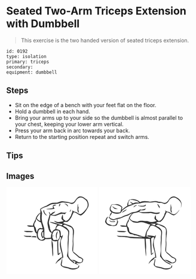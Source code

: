 # Seated Two-Arm Triceps Extension with Dumbbell
> This exercise is the two handed version of seated triceps extension.

``` 
id: 0192 
type: isolation 
primary: triceps 
secondary:  
equipment: dumbbell 
``` 

## Steps

 - Sit on the edge of a bench with your feet flat on the floor.
 - Hold a dumbbell in each hand.
 - Bring your arms up to your side so the dumbbell is almost parallel to your chest, keeping your lower arm vertical.
 - Press your arm back in arc towards your back.
 - Return to the starting position repeat and switch arms.

## Tips


## Images

<svg width="184pt" height="175pt" viewBox="0 0 184 175" xmlns="http://www.w3.org/2000/svg">
  <g fill="#FFF">
    <path d="M0 0h184v175H0V0m147.48 18.63c-5.11 1.25-7.6 6.31-10.61 10.11-2.25 2.77-6.12 3.29-9.31 1.94-4.32-1.82-9.06-1.53-13.58-2.46-4.98-.99-9.07 3-13.94 2.95-2.99.05-6.01-.01-8.94.65-3.79.99-7.02 3.25-10.23 5.37-4.47 1.66-8.91 3.61-12.73 6.5.16 2.35.43 4.69.63 7.03-4.38 3-8.16 7.13-9.7 12.3-1.19 5.04-5.11 8.98-5.47 14.29-3.98-.64-8-.68-12.01-.45 3.34 3.94 9.11 2.02 13.64 2.61 1.06 4.87 1.34 10.43 5.84 13.58.08 2.65.2 5.35 1.02 7.9 2.56 6.33 12.35 8.94 16.67 2.9 3.89.54 7.81.25 11.66-.46.13.68.4 2.04.53 2.72 3.54 1.96 7.69 3.43 11.57 1.44-.37 9.4.13 18.86.91 28.24.52-.07 1.56-.22 2.09-.29 1.21-1.36 2.49-2.67 3.57-4.14-1.76-.2-2.83 1.3-4.07 2.25-.43-8.71-.86-17.42-.81-26.14 2.23-2.09 3.05-5.07 4.1-7.82l2.08 1.2c-1.42 4.61-2.37 9.39-2.77 14.2.47 5.77 1.96 11.43 3.64 16.96 1.07 3.55.66 7.33 1.36 10.95 1.36-1.08 1.99-2.7 1.65-4.36-1.29-10.55-5.96-20.77-4.59-31.54 1.12-3.9 4.45-7.26 3.68-11.59-.51.85-1.51 2.57-2.02 3.43-.52-.46-1.56-1.36-2.08-1.81.29-3.47.19-6.99-1.18-10.24-2.39-1.49-5.06-2.41-7.82-2.92.09-.73.26-2.18.34-2.91.97-1.21 1.93-2.43 2.88-3.65 1.86-.08 3.84-.59 5.62.18 4.72 2.12 9.34 4.69 13.11 8.28 3.05 2.38 2.04 6.84 1.9 10.2-.97 3.94.02 7.99-.56 11.97-1.02 8.04.95 16.22-.69 24.2-.26 2.74-2.12 6.6.93 8.4 2.98 5.18 7.77 9 12.81 12.06.84-3.59-4.28-4.1-5.99-6.34 3.12.69 6.02 2.02 8.83 3.5-.73 1.05-1.42 2.12-2.09 3.22 2.48.82 4.85 1.96 7.38 2.62-1.1-1.27-2.46-2.25-4.03-2.86.41-.41.82-.81 1.23-1.21 3.41 1.57 7.47.91 10.59-1 1.51-1.58 1.53-4.02 2.11-6.03-2.21-2.84-5.52-4.13-8.62-5.66-3.74-3.53-7.89-6.58-11.82-9.89-.19-5.69 1-11.33.58-17.02-.28-4.33-.38-8.7.33-13 .14-6.03 2.67-13.09-1.88-18.17-2.97-3.95-7.96-4.84-12.33-6.41-2.33-.92-4.64-1.94-7.05-2.65 1.06-.81 2.12-1.61 3.17-2.42 1.95.12 3.89.21 5.84.26 2.26-1.99 4.7-3.88 6.23-6.53 2.85-4.01 3.73-9 6.53-13.04 5.32.81 8.87 5.43 14.06 6.77 7.15-3.34 10.94-10.44 14.74-16.92 2.11-5.03.39-10.36-2.43-14.69-4.25-3.09-8.83-7.34-14.5-6.56M35.28 87.98c3.6 2.99 8.51 1.86 12.79 2.16 2.39.29 4.6-.67 6.7-1.69-6.48-.73-12.99-.77-19.49-.47m-.5 8.94c3.85 3.63 9.32 2.52 14.12 2.97.66-.68 1.32-1.35 1.99-2.02-5.37-.25-10.79.04-16.11-.95m14.95 3.07c3.67.38 7.35.55 11.04.64-.25-.56-.75-1.69-1-2.25-3.42.18-7.31-1.11-10.04 1.61m41.54 6.49c-.58 5.82.16 11.65.74 17.44.38 5 .46 10.03 1.13 15 1.99-4.42.61-9.26.69-13.9-.23-6.25.78-12.89-2.56-18.54m7.55 47.47c1.58-1.52 3.1-3.11 4.47-4.83 3.37-2.75 7.87-4.82 8.89-9.5-5.54 3.41-11.09 8.06-13.36 14.33m10.62.27c-.57 2.02 1.25 3.61 2.64 4.75 4.12 3.01 9.57 2.37 14.08 4.45 6.25 2.58 13.76 2.19 19.1-2.23 1.71-1.27.84-3.64 1.07-5.43-1.01 1.78-1.94 3.59-2.85 5.42-4.94 1.57-10.17 2.14-15.2.55-4.91-1.88-10.2-2.17-15.25-3.5-.69-1.04-1.37-2.07-2.05-3.1 1.16-4.11 1.74-8.38 1.04-12.63-.97 3.88-1.63 7.83-2.58 11.72z"/>
    <path d="M139.11 28.27c2.16-3.97 5.95-8.04 10.89-7.58 3.48.05 6.07 2.59 8.72 4.5 5.1 3.65 6.11 11.34 3.1 16.62-3.27 4.57-6.86 9.14-11.75 12.06-4.78.95-7.58-4.18-12.08-4.57-2.17-.2-3.83-1.57-5.43-2.9 1.23 3.74-1.92 6.63-2.31 10.2-2.67 4.53-5.06 10.43-10.97 11.27-1.64-1.45-3.6-2.56-5.01-4.26-.61-3.06-.43-6.23-1-9.3-.98 2.5-1.98 5.03-2.51 7.68.27 2.68 2.71 4.27 4.55 5.91-4.35 1.15-8.82 2.48-13.38 1.74-2.09-.65-4.08-1.59-6.21-2.09 1.84 2.19 4.46 3.37 6.97 4.61 3.48.65 6.95 1.3 10.5 1.41-.6 1.05-1.19 2.11-1.79 3.16-7.87-3.21-15.95-6.97-24.62-7.04 5.03 2.35 10.4 3.9 15.75 5.32-2.33 2.48-3.32 5.74-3.85 9.02-3.18 1.22-5.77 3.49-7 6.73-1.91-2.31-2.84-5.17-4.11-7.85.77-5.1-3.4-9.77-1.69-14.83 1.33-3.93 1.78-8.09 2.95-12.06 3.73.33 7.45 2.17 11.2.91 5.57-1.7 11.25-5.47 17.16-2.81 1.31-1.23 2.64-2.45 3.97-3.66-3.62 1.28-7.31.53-10.98-.03-4.75 1.76-9.11 4.84-14.26 5.44-1.17-.32-4.79.4-3.76-1.69 2.26-1.66 5.19-2.72 6.24-5.61-2.93 1.56-7.06 2.12-8.59 5.45l-.67.65c-.95-1.46-1.72-3.02-2.49-4.58-.31.16-.94.47-1.25.62.65 1.09 1.29 2.17 1.93 3.26-1.34 6.37-4.3 12.42-4.59 18.99.78 5.45 1.64 11.06 4.31 15.96.93 1.55 2.88 1.91 4.36 2.73-1.34 3.04-1.7 6.37-1.76 9.66-3.67.47-7.36.77-11.05.55-.57-.56-1.72-1.67-2.29-2.23.05-5.41.22-10.83 0-16.23-1.19-6.24-4.48-11.98-4.89-18.4-.68-4.01-.08-8.04.3-12.05.33-3.01-1.59-5.57-2.51-8.3 3.2-2.87 7.34-4.27 11.39-5.47 3.59-.95 6.36-3.66 9.89-4.75 4.94-1.72 10.36-.36 15.3-2.08 3.02-.79 6.05-2.41 9.25-1.7 4.62 1.07 9.52.17 13.93 2.28 3.97 1.89 8.28-1.21 10.14-4.66m-30.5 4.29c-2.26 1.44-3.05 3.81-2.43 6.34 1.39-1.86 2.56-3.94 2.43-6.34m8.02.78c1.16.57 2.37 1.04 3.6 1.45 1.2 1.48 2.41 2.96 3.8 4.27-.19-3.77-3.76-6.31-7.4-5.72m26.47 3.8c.7 4.72-1.96 11.09 2.76 14.43-.13-3.19-1.92-6.26-.83-9.44.54-1.79-.82-3.38-1.33-5 .26-1.18.48-2.37.65-3.57-.63 1.09-1.64 2.21-1.25 3.58m-49.48-.49c-.06 1.78-.03 3.55.04 5.33-4.57.75-9.13 1.42-13.75 1.74 5.66 1.14 11.44.53 17.08-.37-.91-1.84-1.83-3.67-2.69-5.53 2.09-.66 4.19-1.28 6.3-1.87-1.04-.31-2.09-.62-3.14-.93-1.28.54-2.56 1.09-3.84 1.63m33.44 12.78c2.17-.83 2.79-2.84 2.76-5.01a25.2 25.2 0 0 0-2.76 5.01m-52.69-2.81c.17 4.64 3.24 8.83 7.53 10.55-2.85-3.14-6.18-6.48-5.81-11.1-.43.14-1.29.41-1.72.55zM61.14 62.01c1.8-3.83 4.42-7.18 7.43-10.15-.75 5.35-.75 10.72-.12 16.07-3-1.2-5.95-2.82-7.31-5.92zM59.53 62.78c2.21 3.79 6.03 6.12 9.96 7.78 1.45 3.86 2.34 7.88 3.47 11.84-.57-.02-1.7-.07-2.26-.09-2.42-1.49-4.74.26-6.6 1.77-1.41 1.9-1.89 4.3-2.84 6.43-1.14-3-1.45-6.23-2.38-9.27-1.29-1.89-3.26-3.72-2.67-6.27-.2-2.67 2.01-4.46 2.99-6.72.54-1.76.22-3.66.33-5.47z"/>
    <path d="M113.25 76.67c1.8-.65 3.75-2.17 5.71-1.14 4.14 1.53 8.11 3.48 12.05 5.43 3.72 3.65 2.87 9.31 2.61 14 .69 5.39-.79 10.74-.17 16.12.46 5.52-1.14 10.97-.7 16.48.77 2.74 2.85 4.92 5.07 6.59 2.86 2.1 5.23 4.75 7.99 6.96 2.52.56 4.82 1.77 6.86 3.35-.04.97-.13 2.92-.17 3.9-.37.49-1.1 1.47-1.46 1.95-1.68.2-3.35.59-5.04.5-4.19-1.11-7.44-4.76-11.93-4.84-1.82-.24-4.12.23-5.3-1.57-2-2.82-4.38-5.83-4.35-9.46-.15-10.27.39-20.54 1.08-30.78-.61-5.58 1.16-11.04.62-16.62-1.7-2.22-3.27-4.56-5.34-6.45-2.42-1.63-5.15-2.73-7.53-4.42zM65.21 86.15c1.77-3.41 6.13-1.49 9.02-1.37-.54 1.48-1.3 2.89-2.33 4.09-3.43 4.15-1.7 9.8 1.25 13.69.6-.75 1.2-1.49 1.81-2.24.38.68 1.14 2.02 1.52 2.7-2.36 1.68-5.5 3.97-8.33 1.84-6.23-3.93-5.56-12.77-2.94-18.71zM96.55 87.55c2.76-1.67 6.13-.92 9.09-.29 2.27 6.35 3.05 14.43-2.69 19.23-.41-.43-.82-.86-1.22-1.29-2.29.88-4.72.99-7.11.53-1.04-2.17-1.88-4.42-2.6-6.71.82-.58 1.63-1.15 2.45-1.72l.37 2.14c.02-.61.06-1.82.07-2.43-.73.14-2.18.41-2.91.54.81-3.57 1.42-7.62 4.55-10m4.95 16.54c.04-2.69-.36-5.38-.12-8.06.7-2.66 1.66-5.24 2.1-7.95-4.23 3.92-4.97 11.12-1.98 16.01z"/>
    <path d="M72.46 89.94c.5-.05 1.5-.14 2-.19.19 3.27.05 6.55.17 9.82-.59-.21-1.76-.63-2.35-.85l.61.15c-1.12-2.88-1.44-5.97-.43-8.93z"/>
  </g>
  <g fill="#333">
    <path d="M147.48 18.63c5.67-.78 10.25 3.47 14.5 6.56 2.82 4.33 4.54 9.66 2.43 14.69-3.8 6.48-7.59 13.58-14.74 16.92-5.19-1.34-8.74-5.96-14.06-6.77-2.8 4.04-3.68 9.03-6.53 13.04-1.53 2.65-3.97 4.54-6.23 6.53-1.95-.05-3.89-.14-5.84-.26-1.05.81-2.11 1.61-3.17 2.42 2.41.71 4.72 1.73 7.05 2.65 4.37 1.57 9.36 2.46 12.33 6.41 4.55 5.08 2.02 12.14 1.88 18.17-.71 4.3-.61 8.67-.33 13 .42 5.69-.77 11.33-.58 17.02 3.93 3.31 8.08 6.36 11.82 9.89 3.1 1.53 6.41 2.82 8.62 5.66-.58 2.01-.6 4.45-2.11 6.03-3.12 1.91-7.18 2.57-10.59 1-.41.4-.82.8-1.23 1.21 1.57.61 2.93 1.59 4.03 2.86-2.53-.66-4.9-1.8-7.38-2.62.67-1.1 1.36-2.17 2.09-3.22-2.81-1.48-5.71-2.81-8.83-3.5 1.71 2.24 6.83 2.75 5.99 6.34-5.04-3.06-9.83-6.88-12.81-12.06-3.05-1.8-1.19-5.66-.93-8.4 1.64-7.98-.33-16.16.69-24.2.58-3.98-.41-8.03.56-11.97.14-3.36 1.15-7.82-1.9-10.2-3.77-3.59-8.39-6.16-13.11-8.28-1.78-.77-3.76-.26-5.62-.18-.95 1.22-1.91 2.44-2.88 3.65-.08.73-.25 2.18-.34 2.91 2.76.51 5.43 1.43 7.82 2.92 1.37 3.25 1.47 6.77 1.18 10.24.52.45 1.56 1.35 2.08 1.81.51-.86 1.51-2.58 2.02-3.43.77 4.33-2.56 7.69-3.68 11.59-1.37 10.77 3.3 20.99 4.59 31.54.34 1.66-.29 3.28-1.65 4.36-.7-3.62-.29-7.4-1.36-10.95-1.68-5.53-3.17-11.19-3.64-16.96.4-4.81 1.35-9.59 2.77-14.2l-2.08-1.2c-1.05 2.75-1.87 5.73-4.1 7.82-.05 8.72.38 17.43.81 26.14 1.24-.95 2.31-2.45 4.07-2.25-1.08 1.47-2.36 2.78-3.57 4.14-.53.07-1.57.22-2.09.29-.78-9.38-1.28-18.84-.91-28.24-3.88 1.99-8.03.52-11.57-1.44-.13-.68-.4-2.04-.53-2.72-3.85.71-7.77 1-11.66.46-4.32 6.04-14.11 3.43-16.67-2.9-.82-2.55-.94-5.25-1.02-7.9-4.5-3.15-4.78-8.71-5.84-13.58-4.53-.59-10.3 1.33-13.64-2.61 4.01-.23 8.03-.19 12.01.45.36-5.31 4.28-9.25 5.47-14.29 1.54-5.17 5.32-9.3 9.7-12.3-.2-2.34-.47-4.68-.63-7.03 3.82-2.89 8.26-4.84 12.73-6.5 3.21-2.12 6.44-4.38 10.23-5.37 2.93-.66 5.95-.6 8.94-.65 4.87.05 8.96-3.94 13.94-2.95 4.52.93 9.26.64 13.58 2.46 3.19 1.35 7.06.83 9.31-1.94 3.01-3.8 5.5-8.86 10.61-10.11m-8.37 9.64c-1.86 3.45-6.17 6.55-10.14 4.66-4.41-2.11-9.31-1.21-13.93-2.28-3.2-.71-6.23.91-9.25 1.7-4.94 1.72-10.36.36-15.3 2.08-3.53 1.09-6.3 3.8-9.89 4.75-4.05 1.2-8.19 2.6-11.39 5.47.92 2.73 2.84 5.29 2.51 8.3-.38 4.01-.98 8.04-.3 12.05.41 6.42 3.7 12.16 4.89 18.4.22 5.4.05 10.82 0 16.23.57.56 1.72 1.67 2.29 2.23 3.69.22 7.38-.08 11.05-.55.06-3.29.42-6.62 1.76-9.66-1.48-.82-3.43-1.18-4.36-2.73-2.67-4.9-3.53-10.51-4.31-15.96.29-6.57 3.25-12.62 4.59-18.99-.64-1.09-1.28-2.17-1.93-3.26.31-.15.94-.46 1.25-.62.77 1.56 1.54 3.12 2.49 4.58l.67-.65c1.53-3.33 5.66-3.89 8.59-5.45-1.05 2.89-3.98 3.95-6.24 5.61-1.03 2.09 2.59 1.37 3.76 1.69 5.15-.6 9.51-3.68 14.26-5.44 3.67.56 7.36 1.31 10.98.03-1.33 1.21-2.66 2.43-3.97 3.66-5.91-2.66-11.59 1.11-17.16 2.81-3.75 1.26-7.47-.58-11.2-.91-1.17 3.97-1.62 8.13-2.95 12.06-1.71 5.06 2.46 9.73 1.69 14.83 1.27 2.68 2.2 5.54 4.11 7.85 1.23-3.24 3.82-5.51 7-6.73.53-3.28 1.52-6.54 3.85-9.02-5.35-1.42-10.72-2.97-15.75-5.32 8.67.07 16.75 3.83 24.62 7.04.6-1.05 1.19-2.11 1.79-3.16-3.55-.11-7.02-.76-10.5-1.41-2.51-1.24-5.13-2.42-6.97-4.61 2.13.5 4.12 1.44 6.21 2.09 4.56.74 9.03-.59 13.38-1.74-1.84-1.64-4.28-3.23-4.55-5.91.53-2.65 1.53-5.18 2.51-7.68.57 3.07.39 6.24 1 9.3 1.41 1.7 3.37 2.81 5.01 4.26 5.91-.84 8.3-6.74 10.97-11.27.39-3.57 3.54-6.46 2.31-10.2 1.6 1.33 3.26 2.7 5.43 2.9 4.5.39 7.3 5.52 12.08 4.57 4.89-2.92 8.48-7.49 11.75-12.06 3.01-5.28 2-12.97-3.1-16.62-2.65-1.91-5.24-4.45-8.72-4.5-4.94-.46-8.73 3.61-10.89 7.58M61.14 62.01c1.36 3.1 4.31 4.72 7.31 5.92-.63-5.35-.63-10.72.12-16.07-3.01 2.97-5.63 6.32-7.43 10.15m-1.61.77c-.11 1.81.21 3.71-.33 5.47-.98 2.26-3.19 4.05-2.99 6.72-.59 2.55 1.38 4.38 2.67 6.27.93 3.04 1.24 6.27 2.38 9.27.95-2.13 1.43-4.53 2.84-6.43 1.86-1.51 4.18-3.26 6.6-1.77.56.02 1.69.07 2.26.09-1.13-3.96-2.02-7.98-3.47-11.84-3.93-1.66-7.75-3.99-9.96-7.78m53.72 13.89c2.38 1.69 5.11 2.79 7.53 4.42 2.07 1.89 3.64 4.23 5.34 6.45.54 5.58-1.23 11.04-.62 16.62-.69 10.24-1.23 20.51-1.08 30.78-.03 3.63 2.35 6.64 4.35 9.46 1.18 1.8 3.48 1.33 5.3 1.57 4.49.08 7.74 3.73 11.93 4.84 1.69.09 3.36-.3 5.04-.5.36-.48 1.09-1.46 1.46-1.95.04-.98.13-2.93.17-3.9-2.04-1.58-4.34-2.79-6.86-3.35-2.76-2.21-5.13-4.86-7.99-6.96-2.22-1.67-4.3-3.85-5.07-6.59-.44-5.51 1.16-10.96.7-16.48-.62-5.38.86-10.73.17-16.12.26-4.69 1.11-10.35-2.61-14-3.94-1.95-7.91-3.9-12.05-5.43-1.96-1.03-3.91.49-5.71 1.14m-48.04 9.48c-2.62 5.94-3.29 14.78 2.94 18.71 2.83 2.13 5.97-.16 8.33-1.84-.38-.68-1.14-2.02-1.52-2.7-.61.75-1.21 1.49-1.81 2.24-2.95-3.89-4.68-9.54-1.25-13.69 1.03-1.2 1.79-2.61 2.33-4.09-2.89-.12-7.25-2.04-9.02 1.37m31.34 1.4c-3.13 2.38-3.74 6.43-4.55 10 .73-.13 2.18-.4 2.91-.54-.01.61-.05 1.82-.07 2.43l-.37-2.14c-.82.57-1.63 1.14-2.45 1.72.72 2.29 1.56 4.54 2.6 6.71 2.39.46 4.82.35 7.11-.53.4.43.81.86 1.22 1.29 5.74-4.8 4.96-12.88 2.69-19.23-2.96-.63-6.33-1.38-9.09.29m-24.09 2.39c-1.01 2.96-.69 6.05.43 8.93l-.61-.15c.59.22 1.76.64 2.35.85-.12-3.27.02-6.55-.17-9.82-.5.05-1.5.14-2 .19z"/>
    <path d="M108.61 32.56c.13 2.4-1.04 4.48-2.43 6.34-.62-2.53.17-4.9 2.43-6.34zM116.63 33.34c3.64-.59 7.21 1.95 7.4 5.72-1.39-1.31-2.6-2.79-3.8-4.27-1.23-.41-2.44-.88-3.6-1.45zM143.1 37.14c-.39-1.37.62-2.49 1.25-3.58-.17 1.2-.39 2.39-.65 3.57.51 1.62 1.87 3.21 1.33 5-1.09 3.18.7 6.25.83 9.44-4.72-3.34-2.06-9.71-2.76-14.43zM93.62 36.65c1.28-.54 2.56-1.09 3.84-1.63 1.05.31 2.1.62 3.14.93-2.11.59-4.21 1.21-6.3 1.87.86 1.86 1.78 3.69 2.69 5.53-5.64.9-11.42 1.51-17.08.37 4.62-.32 9.18-.99 13.75-1.74-.07-1.78-.1-3.55-.04-5.33zM127.06 49.43a25.2 25.2 0 0 1 2.76-5.01c.03 2.17-.59 4.18-2.76 5.01zM74.37 46.62c.43-.14 1.29-.41 1.72-.55-.37 4.62 2.96 7.96 5.81 11.1-4.29-1.72-7.36-5.91-7.53-10.55zM35.28 87.98c6.5-.3 13.01-.26 19.49.47-2.1 1.02-4.31 1.98-6.7 1.69-4.28-.3-9.19.83-12.79-2.16zM101.5 104.09c-2.99-4.89-2.25-12.09 1.98-16.01-.44 2.71-1.4 5.29-2.1 7.95-.24 2.68.16 5.37.12 8.06zM34.78 96.92c5.32.99 10.74.7 16.11.95-.67.67-1.33 1.34-1.99 2.02-4.8-.45-10.27.66-14.12-2.97zM49.73 99.99c2.73-2.72 6.62-1.43 10.04-1.61.25.56.75 1.69 1 2.25-3.69-.09-7.37-.26-11.04-.64zM91.27 106.48c3.34 5.65 2.33 12.29 2.56 18.54-.08 4.64 1.3 9.48-.69 13.9-.67-4.97-.75-10-1.13-15-.58-5.79-1.32-11.62-.74-17.44zM98.82 153.95c2.27-6.27 7.82-10.92 13.36-14.33-1.02 4.68-5.52 6.75-8.89 9.5-1.37 1.72-2.89 3.31-4.47 4.83zM109.44 154.22c.95-3.89 1.61-7.84 2.58-11.72.7 4.25.12 8.52-1.04 12.63.68 1.03 1.36 2.06 2.05 3.1 5.05 1.33 10.34 1.62 15.25 3.5 5.03 1.59 10.26 1.02 15.2-.55.91-1.83 1.84-3.64 2.85-5.42-.23 1.79.64 4.16-1.07 5.43-5.34 4.42-12.85 4.81-19.1 2.23-4.51-2.08-9.96-1.44-14.08-4.45-1.39-1.14-3.21-2.73-2.64-4.75z"/>
  </g>
</svg>

<svg width="184pt" height="175pt" viewBox="0 0 184 175" xmlns="http://www.w3.org/2000/svg">
  <g fill="#FFF">
    <path d="M0 0h184v175H0V0m141.55 22.57c-2.89 3.23-4.64 8.17-9.44 8.96-4.5.09-8.42-3.08-13-2.2-5.58-2.72-11.61-1-17.36-.01-6.6-1.26-13.64-2.46-19.93.68-5.67-5.8-14.48-7.2-21.98-4.58-1.38 3.87-4.48 7.32-3.25 11.74-4 2.52-7.8 5.35-11.36 8.46-.07-2.16 2.07-4.98.04-6.8-2.97-2.89-7.03-4.98-11.27-4.67-3.11.22-6.22.43-9.33.42-1.12 3.17-3.87 5.84-3.49 9.43-.5 2.84 1.65 4.78 3.46 6.55-3.2 2.22-3.24 6.43-4.34 9.79l-1.26-.91c.84 4.19 5.29 6.07 9.07 6.77 2.51-.52 4.83-1.72 7.33-2.31.23 2.68.86 5.53-.42 8.06-1.11 4.65-7 5.51-10.83 3.93-3.47-1.39-8.34-1.67-9.65-5.86-1.1-4.06 1.51-7.66 3.44-10.98-4.33 1.63-5.2 6.36-6.29 10.3 1.48 4.42 5.89 7.46 10.45 7.88 4.28.28 8.81 1.34 12.78-.86 1.2-2.38 2.3-4.8 3.06-7.36-.34-.38-1.04-1.15-1.39-1.54-.06-.96-.17-2.88-.23-3.84 7.15-.07 12.71-5.06 19.58-6.26 3.76-1.03 6.51-4.25 10.45-4.91-3.15 2.93-6.06 6.37-7.25 10.58-1.12 5.08-5.34 8.94-5.31 14.35-4-.6-8.03-.77-12.07-.49 3.27 3.87 9.04 1.94 13.48 2.52.67 2.52 1.06 5.11 1.64 7.65.55 2.69 2.84 4.43 4.47 6.46 3.25 1.1 8.86.33 9.6 4.57-.09-.53-.28-1.6-.38-2.13 2.54.43 5.19.67 7.45 2.01 2.6 1.71 5.94.7 8.66 2.16-8.47.69-16.94-.48-25.41-.67-8.49-2.53-17.7-.8-26.36-2.58 1.42.92 2.73 2.23 4.46 2.47 7.46.6 15.11.24 22.34 2.41 9.72.9 19.54.54 29.26 1.56.62 11.81 1.02 23.66 2.83 35.36 1.04-4.86-.4-9.78.06-14.67.67-6.9-.45-13.79-.58-20.69 2.77.09 5.54.13 8.32.2 1.33 10.85 1.21 21.83 2.53 32.67 1.83-1.26 3.57-2.74 4.7-4.68-1.68-.57-2.52 1.34-3.63 2.2-.09-10.3-.59-20.58-1.06-30.86 1.32-.89 2.64-1.77 3.96-2.65.58.25 1.73.75 2.3 1-1.34 4.82-2.59 9.79-2.73 14.81 1.43 8.62 5.51 16.82 4.62 25.76.45.03 1.36.11 1.82.15.67-4.98-1.31-9.79-2.18-14.62-1.53-7.57-4.22-15.65-1.28-23.21 1.83-2.37 3.18-5.35 2.61-8.4-.41.74-1.24 2.21-1.66 2.95-4.77-1.38-9.8-1.87-14.74-2.02l-.39 1.57c2.39 1.34 5.2 1.37 7.84 1.91-2.34 1.08-4.96 1.67-6.79-.67-.61-.03-1.84-.1-2.46-.13-.07-4-.26-8.38 2.12-11.84 2.1-3.32 3.67-6.97 6.12-10.08 1.71-.15 3.51-.95 5.17-.12 5.59 2.41 11.15 5.44 15.21 10.08 1.21 3.31.75 7.08.21 10.52-.59 3 .18 6.07-.21 9.1-.94 7.33.29 14.71-.23 22.05-.42 3.33-1.33 6.59-1.32 9.97 2.52 2.18 3.88 5.34 6.38 7.53 4.34 4.47 10.14 7.1 15.91 9.18-1.16-1.68-2.91-2.73-4.59-3.79-3.22-1.33-6.3-3.09-8.96-5.36 5.21.31 8.77 4.6 13.63 5.86 3.86.29 8.7-.79 9.82-5.07.01-.99.03-1.98.05-2.96-2.64-3.74-7.69-3.96-10.58-7.36-2.92-2.96-6.64-4.97-9.47-8-.47-6.69 1.04-13.38.24-20.09-.89-8.42 2.8-16.93.37-25.18-2.51-6.37-9.71-7.85-15.54-9.71-1.58-1.13-3.5-1.56-5.35-2.05 2.15-3 5.54-2.75 8.8-2.47 2.26-1.96 4.68-3.84 6.2-6.49 2.78-4 3.77-8.91 6.48-12.97 5.57.24 8.89 6.08 14.43 6.42 4.97-2.35 8.74-6.59 11.17-11.46-2.82 3.47-5.6 7.75-10.02 9.13-5.21 1.19-8.31-4.22-13.09-4.74-2.3-.07-3.94-1.7-5.59-3.09.23 1.16.47 2.31.72 3.47-1.41 2.04-2.53 4.31-2.82 6.81-2.7 4.53-5.12 10.74-11.21 11.24-1.72-1.63-4.16-2.7-5.2-4.94-.06-2.34-.07-4.72-1.07-6.89-.7 2.52-3.04 5.31-1.42 7.9.96 1.65 2.56 2.75 3.95 4.02-3.43.83-6.8 2.08-10.38 1.91-3.53.53-6.38-2.26-9.88-2.02-6.03.17-12.63-2.09-18.11 1.39-5.75-.79-13.24-1.02-15.91-7.22 1.75-3.33 3.73-6.65 6.53-9.21 3.66-1.66 7.83-1.53 11.57-3.01 3.17 1.05 6.33 2.5 9.75 2.39 4.71-.07 9.47.41 14.13-.56 5.8 1.3 11.86 3.61 17.69.95.29-.67.58-1.35.88-2.02-2.57.36-5.14.86-7.74.91-3.42-.37-6.72-1.43-10.12-1.94-7.73-.15-15.69 1.8-23.28-.45 1.18-3.83 5.62-2.2 8.58-2.84 2.26.09 3.51-1.98 4.8-3.49-3.26 1.1-6.58 2.03-9.97 2.63-1.8-2.08-3.52.95-5.22 1.62-5.23 3.85-12.5 2.23-17.75 5.99-4.44 2.8-9.87 3.31-14.42 5.9-4.51 3-10.39 2.08-15.04 4.79-3.47 1.79-7.09-.73-10.32-1.87.22-1.52-.56-3.48.76-4.63 1.88-1.77 2.85-4.16 3.61-6.57 4.68 2.59 10.3 3.51 15.41 1.65 3.28-.51 3.66-4.44 6.04-6.15 4.36-3.3 8.61-7.17 14.08-8.47 4.81-1.22 9.02-4.26 14.03-4.72 2.23-.29 4.51-.04 6.73-.44 9-3.57 18.9-.62 28.19-2.42 4.21-1.2 8.12 2.08 12.34 1.44 2.68-.38 5.14.89 7.52 1.92 4.08.75 7.92-2.26 9.59-5.81 2.43-4.71 7.98-8.62 13.39-6.35 4.62 2.47 9.08 5.91 11.39 10.75.92 3.47.03 6.97-.62 10.4 1.09-3.84 2.65-8.01.91-11.91-1.68-5.82-7.3-9.18-12.52-11.44-3.87-1.52-7.99.54-10.46 3.55m-25.1 11.23c1.59 2.87 2.62 6.09 4.78 8.61.02-1.19.02-2.37.01-3.56-1.06-1.41-2.08-2.84-3.08-4.29-.43-.19-1.28-.57-1.71-.76m27.67-.32c-1.73 2.61-.28 5.68-.92 8.51-.29 3.19-.6 7.58 2.71 9.31-.21-2.76-1.92-5.43-1.1-8.21 1.01-3.23-1.93-6.32-.69-9.61m-63.18 3.95c-.62-.24-1.86-.73-2.48-.97-.04.21-.11.65-.14.87 4.76 1.79 10.39 2.36 15.04-.06 0-.63.02-1.89.02-2.52-3.26 3.57-8.16 2.33-12.44 2.68M68.6 40.58a86.38 86.38 0 0 0 3.48-2.56c1.3-.51 2.57-1.09 3.67-1.97-2.99-.01-6.18 1.52-7.15 4.53M45.65 50.97c3.47-1.9 7.31-3.5 9.93-6.58-3.59 1.6-7.85 2.97-9.93 6.58M19.27 66.39c1.34 1.11 2.69 2.26 4.27 3.04 2.55.45 5.18.15 7.76.08l.36-1.88c-4.15 2.12-8.49.62-12.39-1.24m16.25 21.64c1.55 1.26 3.41 1.95 5.41 1.84 4.58-.05 9.54 1.24 13.65-1.42-6.34-.5-12.69-.89-19.06-.42m63.43 65.88c1.49-1.55 2.92-3.17 4.27-4.85 3.3-2.71 7.86-4.7 8.81-9.32-5.4 3.43-10.92 7.97-13.08 14.17m12.55-9.9c-.29 3.43-1.2 6.74-1.99 10.08-.65 2.05 1.16 3.7 2.6 4.85 3.93 2.91 9.16 2.29 13.49 4.22 6.35 2.64 14.13 2.58 19.6-2 1.66-1.25.97-3.48 1.04-5.26-.93 1.76-1.81 3.53-2.69 5.32-5.16 1.66-10.71 2.14-15.93.38-4.77-1.85-9.94-2.04-14.86-3.35-3.37-4.14.36-9.25-.35-13.98-.23-.07-.68-.2-.91-.26z"/>
    <path d="M58.37 36.36c-.46-4.01.12-8.11 3.1-11.05 4.94-.28 9.82.84 14.45 2.51 1.85.5 2.98 2.15 4.29 3.41-4.03-.43-8.42-1.16-12.05 1.19-2.22-1.25-4.54-2.31-6.84-3.4 1.45 1.96 3.38 3.45 5.3 4.92-2.79.66-5.53 1.49-8.25 2.42zM25.08 38.79c-.21-1.18-.43-2.35-.64-3.53 6.94-.64 14.48.39 20.14 4.75-.49 3.52-.87 7.13-2.54 10.34-6.19.56-14.11 1.73-18.19-4.19-2.77-2.59.07-6.42.16-9.47l1.07 2.1m1.65-.81c.18 3.06 3.09 4.23 5.28 5.71 1.76-.05 3.51-.06 5.27-.06-2.95-.71-5.74-1.88-8.44-3.24-.69-.81-1.39-1.62-2.11-2.41zM59.51 62.7c2.06 3.38 5.38 5.6 8.67 7.65 3.9.72 8.07 1.72 11.93.28 7.85-2.25 15.01 3.1 22.56 4.34-2.72 2.6-2.93 6.6-5.33 9.39-3.33 4.06-4.35 9.43-5.24 14.47-3.77 1.83-7.38-1.68-11.15-2.1-6.32-2.65-13.42-2.94-19.39-6.5-2.64-2.75-.98-7.37-3.55-10.14-2.88-2.6-2.24-7.33.12-10.07 1.8-2.03 1.26-4.86 1.38-7.32zM102.54 73.04c3.59.56 7.22.26 10.83.36-.5.86-1.5 2.57-2 3.43-3.01-1.1-5.82-2.68-8.83-3.79zM113.14 76.73c1.56-.69 3.15-1.31 4.78-1.84 4.54 2.15 9.32 3.89 13.71 6.34 3.85 3.55 1.84 9.15 2.02 13.69.61 5.4-.7 10.78-.15 16.18.48 5.5-1.14 10.94-.72 16.44.79 2.47 2.51 4.61 4.59 6.16 3.01 2.29 5.63 5.05 8.59 7.42 2.47.67 5.33 1.38 6.7 3.77-.07 1.51.32 3.4-.85 4.59-1.53.96-3.34 1.31-5 1.97-5.23-2.02-10.03-6.85-16.05-5.19-2.73-2.35-4.81-5.44-6.09-8.79-.94-4.35-.14-8.83-.33-13.24-.08-8.41 1.33-16.76 1.01-25.16.52-3.94 1.31-7.97.31-11.92a28.004 28.004 0 0 0-5.02-6.09c-2.4-1.61-5.1-2.71-7.5-4.33z"/>
  </g>
  <g fill="#333">
    <path d="M141.55 22.57c2.47-3.01 6.59-5.07 10.46-3.55 5.22 2.26 10.84 5.62 12.52 11.44 1.74 3.9.18 8.07-.91 11.91.65-3.43 1.54-6.93.62-10.4-2.31-4.84-6.77-8.28-11.39-10.75-5.41-2.27-10.96 1.64-13.39 6.35-1.67 3.55-5.51 6.56-9.59 5.81-2.38-1.03-4.84-2.3-7.52-1.92-4.22.64-8.13-2.64-12.34-1.44-9.29 1.8-19.19-1.15-28.19 2.42-2.22.4-4.5.15-6.73.44-5.01.46-9.22 3.5-14.03 4.72-5.47 1.3-9.72 5.17-14.08 8.47-2.38 1.71-2.76 5.64-6.04 6.15-5.11 1.86-10.73.94-15.41-1.65-.76 2.41-1.73 4.8-3.61 6.57-1.32 1.15-.54 3.11-.76 4.63 3.23 1.14 6.85 3.66 10.32 1.87 4.65-2.71 10.53-1.79 15.04-4.79 4.55-2.59 9.98-3.1 14.42-5.9 5.25-3.76 12.52-2.14 17.75-5.99 1.7-.67 3.42-3.7 5.22-1.62 3.39-.6 6.71-1.53 9.97-2.63-1.29 1.51-2.54 3.58-4.8 3.49-2.96.64-7.4-.99-8.58 2.84 7.59 2.25 15.55.3 23.28.45 3.4.51 6.7 1.57 10.12 1.94 2.6-.05 5.17-.55 7.74-.91-.3.67-.59 1.35-.88 2.02-5.83 2.66-11.89.35-17.69-.95-4.66.97-9.42.49-14.13.56-3.42.11-6.58-1.34-9.75-2.39-3.74 1.48-7.91 1.35-11.57 3.01-2.8 2.56-4.78 5.88-6.53 9.21 2.67 6.2 10.16 6.43 15.91 7.22 5.48-3.48 12.08-1.22 18.11-1.39 3.5-.24 6.35 2.55 9.88 2.02 3.58.17 6.95-1.08 10.38-1.91-1.39-1.27-2.99-2.37-3.95-4.02-1.62-2.59.72-5.38 1.42-7.9 1 2.17 1.01 4.55 1.07 6.89 1.04 2.24 3.48 3.31 5.2 4.94 6.09-.5 8.51-6.71 11.21-11.24.29-2.5 1.41-4.77 2.82-6.81-.25-1.16-.49-2.31-.72-3.47 1.65 1.39 3.29 3.02 5.59 3.09 4.78.52 7.88 5.93 13.09 4.74 4.42-1.38 7.2-5.66 10.02-9.13-2.43 4.87-6.2 9.11-11.17 11.46-5.54-.34-8.86-6.18-14.43-6.42-2.71 4.06-3.7 8.97-6.48 12.97-1.52 2.65-3.94 4.53-6.2 6.49-3.26-.28-6.65-.53-8.8 2.47 1.85.49 3.77.92 5.35 2.05 5.83 1.86 13.03 3.34 15.54 9.71 2.43 8.25-1.26 16.76-.37 25.18.8 6.71-.71 13.4-.24 20.09 2.83 3.03 6.55 5.04 9.47 8 2.89 3.4 7.94 3.62 10.58 7.36-.02.98-.04 1.97-.05 2.96-1.12 4.28-5.96 5.36-9.82 5.07-4.86-1.26-8.42-5.55-13.63-5.86 2.66 2.27 5.74 4.03 8.96 5.36 1.68 1.06 3.43 2.11 4.59 3.79-5.77-2.08-11.57-4.71-15.91-9.18-2.5-2.19-3.86-5.35-6.38-7.53-.01-3.38.9-6.64 1.32-9.97.52-7.34-.71-14.72.23-22.05.39-3.03-.38-6.1.21-9.1.54-3.44 1-7.21-.21-10.52-4.06-4.64-9.62-7.67-15.21-10.08-1.66-.83-3.46-.03-5.17.12-2.45 3.11-4.02 6.76-6.12 10.08-2.38 3.46-2.19 7.84-2.12 11.84.62.03 1.85.1 2.46.13 1.83 2.34 4.45 1.75 6.79.67-2.64-.54-5.45-.57-7.84-1.91l.39-1.57c4.94.15 9.97.64 14.74 2.02.42-.74 1.25-2.21 1.66-2.95.57 3.05-.78 6.03-2.61 8.4-2.94 7.56-.25 15.64 1.28 23.21.87 4.83 2.85 9.64 2.18 14.62-.46-.04-1.37-.12-1.82-.15.89-8.94-3.19-17.14-4.62-25.76.14-5.02 1.39-9.99 2.73-14.81-.57-.25-1.72-.75-2.3-1-1.32.88-2.64 1.76-3.96 2.65.47 10.28.97 20.56 1.06 30.86 1.11-.86 1.95-2.77 3.63-2.2-1.13 1.94-2.87 3.42-4.7 4.68-1.32-10.84-1.2-21.82-2.53-32.67-2.78-.07-5.55-.11-8.32-.2.13 6.9 1.25 13.79.58 20.69-.46 4.89.98 9.81-.06 14.67-1.81-11.7-2.21-23.55-2.83-35.36-9.72-1.02-19.54-.66-29.26-1.56-7.23-2.17-14.88-1.81-22.34-2.41-1.73-.24-3.04-1.55-4.46-2.47 8.66 1.78 17.87.05 26.36 2.58 8.47.19 16.94 1.36 25.41.67-2.72-1.46-6.06-.45-8.66-2.16-2.26-1.34-4.91-1.58-7.45-2.01.1.53.29 1.6.38 2.13-.74-4.24-6.35-3.47-9.6-4.57-1.63-2.03-3.92-3.77-4.47-6.46-.58-2.54-.97-5.13-1.64-7.65-4.44-.58-10.21 1.35-13.48-2.52 4.04-.28 8.07-.11 12.07.49-.03-5.41 4.19-9.27 5.31-14.35 1.19-4.21 4.1-7.65 7.25-10.58-3.94.66-6.69 3.88-10.45 4.91-6.87 1.2-12.43 6.19-19.58 6.26.06.96.17 2.88.23 3.84.35.39 1.05 1.16 1.39 1.54-.76 2.56-1.86 4.98-3.06 7.36-3.97 2.2-8.5 1.14-12.78.86-4.56-.42-8.97-3.46-10.45-7.88 1.09-3.94 1.96-8.67 6.29-10.3-1.93 3.32-4.54 6.92-3.44 10.98 1.31 4.19 6.18 4.47 9.65 5.86 3.83 1.58 9.72.72 10.83-3.93 1.28-2.53.65-5.38.42-8.06-2.5.59-4.82 1.79-7.33 2.31-3.78-.7-8.23-2.58-9.07-6.77l1.26.91c1.1-3.36 1.14-7.57 4.34-9.79-1.81-1.77-3.96-3.71-3.46-6.55-.38-3.59 2.37-6.26 3.49-9.43 3.11.01 6.22-.2 9.33-.42 4.24-.31 8.3 1.78 11.27 4.67 2.03 1.82-.11 4.64-.04 6.8 3.56-3.11 7.36-5.94 11.36-8.46-1.23-4.42 1.87-7.87 3.25-11.74 7.5-2.62 16.31-1.22 21.98 4.58 6.29-3.14 13.33-1.94 19.93-.68 5.75-.99 11.78-2.71 17.36.01 4.58-.88 8.5 2.29 13 2.2 4.8-.79 6.55-5.73 9.44-8.96M58.37 36.36c2.72-.93 5.46-1.76 8.25-2.42-1.92-1.47-3.85-2.96-5.3-4.92 2.3 1.09 4.62 2.15 6.84 3.4 3.63-2.35 8.02-1.62 12.05-1.19-1.31-1.26-2.44-2.91-4.29-3.41-4.63-1.67-9.51-2.79-14.45-2.51-2.98 2.94-3.56 7.04-3.1 11.05m-33.29 2.43l-1.07-2.1c-.09 3.05-2.93 6.88-.16 9.47 4.08 5.92 12 4.75 18.19 4.19 1.67-3.21 2.05-6.82 2.54-10.34-5.66-4.36-13.2-5.39-20.14-4.75.21 1.18.43 2.35.64 3.53M59.51 62.7c-.12 2.46.42 5.29-1.38 7.32-2.36 2.74-3 7.47-.12 10.07 2.57 2.77.91 7.39 3.55 10.14 5.97 3.56 13.07 3.85 19.39 6.5 3.77.42 7.38 3.93 11.15 2.1.89-5.04 1.91-10.41 5.24-14.47 2.4-2.79 2.61-6.79 5.33-9.39-7.55-1.24-14.71-6.59-22.56-4.34-3.86 1.44-8.03.44-11.93-.28-3.29-2.05-6.61-4.27-8.67-7.65m43.03 10.34c3.01 1.11 5.82 2.69 8.83 3.79.5-.86 1.5-2.57 2-3.43-3.61-.1-7.24.2-10.83-.36m10.6 3.69c2.4 1.62 5.1 2.72 7.5 4.33 1.94 1.77 3.65 3.84 5.02 6.09 1 3.95.21 7.98-.31 11.92.32 8.4-1.09 16.75-1.01 25.16.19 4.41-.61 8.89.33 13.24 1.28 3.35 3.36 6.44 6.09 8.79 6.02-1.66 10.82 3.17 16.05 5.19 1.66-.66 3.47-1.01 5-1.97 1.17-1.19.78-3.08.85-4.59-1.37-2.39-4.23-3.1-6.7-3.77-2.96-2.37-5.58-5.13-8.59-7.42-2.08-1.55-3.8-3.69-4.59-6.16-.42-5.5 1.2-10.94.72-16.44-.55-5.4.76-10.78.15-16.18-.18-4.54 1.83-10.14-2.02-13.69-4.39-2.45-9.17-4.19-13.71-6.34-1.63.53-3.22 1.15-4.78 1.84z"/>
    <path d="M116.45 33.8c.43.19 1.28.57 1.71.76 1 1.45 2.02 2.88 3.08 4.29.01 1.19.01 2.37-.01 3.56-2.16-2.52-3.19-5.74-4.78-8.61zM144.12 33.48c-1.24 3.29 1.7 6.38.69 9.61-.82 2.78.89 5.45 1.1 8.21-3.31-1.73-3-6.12-2.71-9.31.64-2.83-.81-5.9.92-8.51zM80.94 37.43c4.28-.35 9.18.89 12.44-2.68 0 .63-.02 1.89-.02 2.52-4.65 2.42-10.28 1.85-15.04.06.03-.22.1-.66.14-.87.62.24 1.86.73 2.48.97zM68.6 40.58c.97-3.01 4.16-4.54 7.15-4.53-1.1.88-2.37 1.46-3.67 1.97-1.14.88-2.3 1.74-3.48 2.56zM26.73 37.98c.72.79 1.42 1.6 2.11 2.41 2.7 1.36 5.49 2.53 8.44 3.24-1.76 0-3.51.01-5.27.06-2.19-1.48-5.1-2.65-5.28-5.71zM45.65 50.97c2.08-3.61 6.34-4.98 9.93-6.58-2.62 3.08-6.46 4.68-9.93 6.58zM19.27 66.39c3.9 1.86 8.24 3.36 12.39 1.24l-.36 1.88c-2.58.07-5.21.37-7.76-.08-1.58-.78-2.93-1.93-4.27-3.04zM35.52 88.03c6.37-.47 12.72-.08 19.06.42-4.11 2.66-9.07 1.37-13.65 1.42-2 .11-3.86-.58-5.41-1.84zM98.95 153.91c2.16-6.2 7.68-10.74 13.08-14.17-.95 4.62-5.51 6.61-8.81 9.32-1.35 1.68-2.78 3.3-4.27 4.85zM111.5 144.01c.23.06.68.19.91.26.71 4.73-3.02 9.84.35 13.98 4.92 1.31 10.09 1.5 14.86 3.35 5.22 1.76 10.77 1.28 15.93-.38.88-1.79 1.76-3.56 2.69-5.32-.07 1.78.62 4.01-1.04 5.26-5.47 4.58-13.25 4.64-19.6 2-4.33-1.93-9.56-1.31-13.49-4.22-1.44-1.15-3.25-2.8-2.6-4.85.79-3.34 1.7-6.65 1.99-10.08z"/>
  </g>
</svg>
